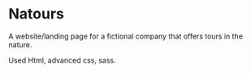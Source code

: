 # Natours
A website/landing page for a fictional company that offers tours in the nature.

Used Html, advanced css, sass.
